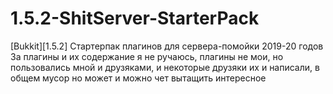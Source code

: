 # 1.5.2-ShitServer-StarterPack
[Bukkit][1.5.2] Стартерпак плагинов для сервера-помойки 2019-20 годов
За плагины и их содержание я не ручаюсь, плагины не мои, но пользовались мной и друзяками, и некоторые
друзяки их и написали, в общем мусор но может и можно чет вытащить интересное